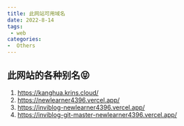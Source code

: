 ```yaml
---
title: 此网站可用域名
date: 2022-8-14
tags:
 - web
categories:
-  Others
---
```

## 此网站的各种别名😝  

1. <https://kanghua.krins.cloud/>
2. <https://newlearner4396.vercel.app/>
3. <https://inviblog-newlearner4396.vercel.app/>
4. <https://inviblog-git-master-newlearner4396.vercel.app/>
